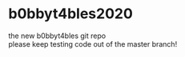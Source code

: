 # b0bbyt4bles2020
the new b0bbyt4bles git repo<br>
please keep testing code out of the master branch!
